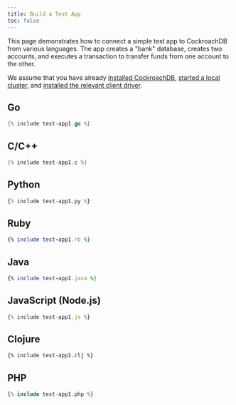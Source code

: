 ```yaml
---
title: Build a Test App
toc: false
---
```


This page demonstrates how to connect a simple test app to CockroachDB from various languages. The app creates a "bank" database, creates two accounts, and executes a transaction to transfer funds from one account to the other. 

We assume that you have already [installed CockroachDB](install-cockroachdb.html), [started a local cluster](start-a-local-cluster.html#insecure), and [installed the relevant client driver](install-client-drivers.html).

## Go

~~~ go
{% include test-app1.go %}
~~~

## C/C++

~~~ c
{% include test-app1.c %}
~~~

## Python

~~~ py
{% include test-app1.py %}
~~~

## Ruby

~~~ ruby
{% include test-app1.rb %}
~~~

## Java

~~~ ruby
{% include test-app1.java %}
~~~

## JavaScript (Node.js)

~~~ js
{% include test-app1.js %}
~~~

## Clojure

~~~ clojure
{% include test-app1.clj %}
~~~

## PHP

~~~ php
{% include test-app1.php %}
~~~
